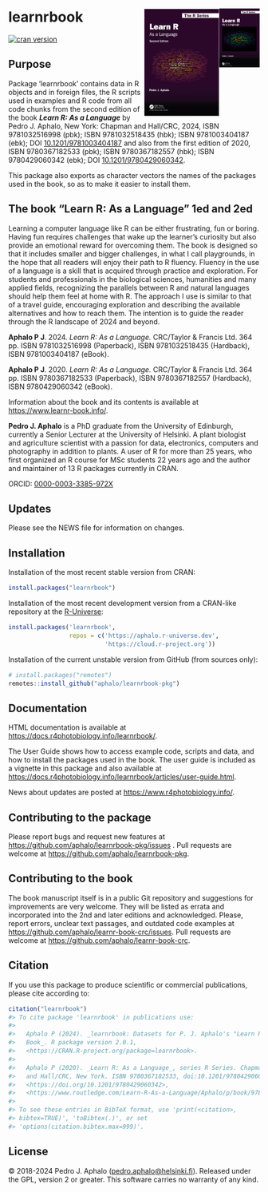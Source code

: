 
# learnrbook <img src="man/figures/cover-small-1ed.png" align="right" width="16%"/> <img src="man/figures/cover-small-2ed.jpg" align="right" width="30%"/>

[![cran
version](https://www.r-pkg.org/badges/version/learnrbook)](https://cran.r-project.org/package=learnrbook)

## Purpose

Package ‘learnrbook’ contains data in R objects and in foreign files,
the R scripts used in examples and R code from all code chunks from the
second edition of the book ***Learn R: As a Language*** by Pedro J.
Aphalo, New York: Chapman and Hall/CRC, 2024, ISBN 9781032516998 (pbk);
ISBN 9781032518435 (hbk); ISBN 9781003404187 (ebk); DOI
[10.1201/9781003404187](https://doi.org/10.1201/9781003404187) and also
from the first edition of 2020, ISBN 9780367182533 (pbk); ISBN
9780367182557 (hbk); ISBN 9780429060342 (ebk); DOI
[10.1201/9780429060342](https://doi.org/10.1201/9780429060342).

This package also exports as character vectors the names of the packages
used in the book, so as to make it easier to install them.

## The book “Learn R: As a Language” 1ed and 2ed

Learning a computer language like R can be either frustrating, fun or
boring. Having fun requires challenges that wake up the learner’s
curiosity but also provide an emotional reward for overcoming them. The
book is designed so that it includes smaller and bigger challenges, in
what I call playgrounds, in the hope that all readers will enjoy their
path to R fluency. Fluency in the use of a language is a skill that is
acquired through practice and exploration. For students and
professionals in the biological sciences, humanities and many applied
fields, recognizing the parallels between R and natural languages should
help them feel at home with R. The approach I use is similar to that of
a travel guide, encouraging exploration and describing the available
alternatives and how to reach them. The intention is to guide the reader
through the R landscape of 2024 and beyond.

**Aphalo P J**. 2024. *Learn R: As a Language.* CRC/Taylor & Francis
Ltd. 364 pp. ISBN 9781032516998 (Paperback), ISBN 9781032518435
(Hardback), ISBN 9781003404187 (eBook).

**Aphalo P J**. 2020. *Learn R: As a Language.* CRC/Taylor & Francis
Ltd. 364 pp. ISBN 9780367182533 (Paperback), ISBN 9780367182557
(Hardback), ISBN 9780429060342 (eBook).

Information about the book and its contents is available at
<https://www.learnr-book.info/>.

**Pedro J. Aphalo** is a PhD graduate from the University of Edinburgh,
currently a Senior Lecturer at the University of Helsinki. A plant
biologist and agriculture scientist with a passion for data,
electronics, computers and photography in addition to plants. A user of
R for more than 25 years, who first organized an R course for MSc
students 22 years ago and the author and maintainer of 13 R packages
currently in CRAN.

ORCID:
[0000-0003-3385-972X](https://orcid.org/0000-0003-3385-972X "public ORCID profile")

## Updates

Please see the NEWS file for information on changes.

## Installation

Installation of the most recent stable version from CRAN:

``` r
install.packages("learnrbook")
```

Installation of the most recent development version from a CRAN-like
repository at the [R-Universe](https://aphalo.r-universe.dev/):

``` r
install.packages('learnrbook', 
                 repos = c('https://aphalo.r-universe.dev', 
                           'https://cloud.r-project.org'))
```

Installation of the current unstable version from GitHub (from sources
only):

``` r
# install.packages("remotes")
remotes::install_github("aphalo/learnrbook-pkg")
```

## Documentation

HTML documentation is available at
<https://docs.r4photobiology.info/learnrbook/>.

The User Guide shows how to access example code, scripts and data, and
how to install the packages used in the book. The user guide is included
as a vignette in this package and also available at
<https://docs.r4photobiology.info/learnrbook/articles/user-guide.html>.

News about updates are posted at <https://www.r4photobiology.info/>.

## Contributing to the package

Please report bugs and request new features at
<https://github.com/aphalo/learnrbook-pkg/issues> . Pull requests are
welcome at <https://github.com/aphalo/learnrbook-pkg>.

## Contributing to the book

The book manuscript itself is in a public Git repository and suggestions
for improvements are very welcome. They will be listed as errata and
incorporated into the 2nd and later editions and acknowledged. Please,
report errors, unclear text passages, and outdated code examples at
<https://github.com/aphalo/learnr-book-crc/issues>. Pull requests are
welcome at <https://github.com/aphalo/learnr-book-crc>.

## Citation

If you use this package to produce scientific or commercial
publications, please cite according to:

``` r
citation("learnrbook")
#> To cite package 'learnrbook' in publications use:
#> 
#>   Aphalo P (2024). _learnrbook: Datasets for P. J. Aphalo's "Learn R"
#>   Book_. R package version 2.0.1,
#>   <https://CRAN.R-project.org/package=learnrbook>.
#> 
#>   Aphalo P (2020). _Learn R: As a Language_, series R Series. Chapman
#>   and Hall/CRC, New York. ISBN 9780367182533, doi:10.1201/9780429060342
#>   <https://doi.org/10.1201/9780429060342>,
#>   <https://www.routledge.com/Learn-R-As-a-Language/Aphalo/p/book/9780367182533>.
#> 
#> To see these entries in BibTeX format, use 'print(<citation>,
#> bibtex=TRUE)', 'toBibtex(.)', or set
#> 'options(citation.bibtex.max=999)'.
```

## License

© 2018-2024 Pedro J. Aphalo (<pedro.aphalo@helsinki.fi>). Released under
the GPL, version 2 or greater. This software carries no warranty of any
kind.

